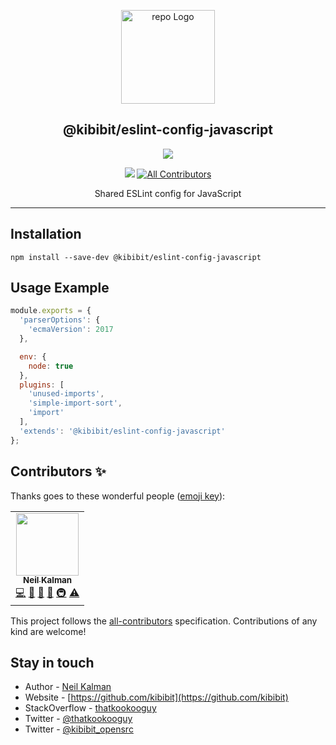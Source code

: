 <p align="center">
  <a href="https://github.com/Kibibit/eslint-config-javascript" target="blank"><img src="https://cdn.worldvectorlogo.com/logos/eslint-1.svg" width="150" alt="repo Logo" />
  </a>
  <h2 align="center">
    @kibibit/eslint-config-javascript
  </h2>
</p>
<p align="center">
  <a href="https://www.npmjs.com/package/@kibibit/eslint-config-javascript"><img src="https://img.shields.io/npm/v/@kibibit/eslint-config-javascript/latest.svg?style=for-the-badge&logo=npm&color=CB3837"></a>
</p>
<p align="center">
  <a href="https://github.com/semantic-release/semantic-release"><img src="https://img.shields.io/badge/%20%20%F0%9F%93%A6%F0%9F%9A%80-semantic--release-e10079.svg"></a>
 <!-- ALL-CONTRIBUTORS-BADGE:START - Do not remove or modify this section -->
<a href="#contributors-"><img src="https://img.shields.io/badge/all_contributors-1-orange.svg?style=flat-square" alt="All Contributors"></a>
<!-- ALL-CONTRIBUTORS-BADGE:END -->
</p>
<p align="center">
  Shared ESLint config for JavaScript
</p>
<hr>

## Installation
```
npm install --save-dev @kibibit/eslint-config-javascript
```

## Usage Example

```javascript
module.exports = {
  'parserOptions': {
    'ecmaVersion': 2017
  },

  env: {
    node: true
  },
  plugins: [
    'unused-imports',
    'simple-import-sort',
    'import'
  ],
  'extends': '@kibibit/eslint-config-javascript'
};

```

## Contributors ✨

Thanks goes to these wonderful people ([emoji key](https://allcontributors.org/docs/en/emoji-key)):
<!-- ALL-CONTRIBUTORS-LIST:START - Do not remove or modify this section -->
<!-- prettier-ignore-start -->
<!-- markdownlint-disable -->
<table>
  <tr>
    <td align="center"><a href="http://thatkookooguy.kibibit.io/"><img src="https://avatars3.githubusercontent.com/u/10427304?v=4?s=100" width="100px;" alt=""/><br /><sub><b>Neil Kalman</b></sub></a><br /><a href="https://github.com/Kibibit/eslint-config-javascript/commits?author=Thatkookooguy" title="Code">💻</a> <a href="https://github.com/Kibibit/eslint-config-javascript/commits?author=Thatkookooguy" title="Documentation">📖</a> <a href="#design-Thatkookooguy" title="Design">🎨</a> <a href="#maintenance-Thatkookooguy" title="Maintenance">🚧</a> <a href="#infra-Thatkookooguy" title="Infrastructure (Hosting, Build-Tools, etc)">🚇</a> <a href="https://github.com/Kibibit/eslint-config-javascript/commits?author=Thatkookooguy" title="Tests">⚠️</a></td>
  </tr>
</table>

<!-- markdownlint-restore -->
<!-- prettier-ignore-end -->

<!-- ALL-CONTRIBUTORS-LIST:END -->

This project follows the [all-contributors](https://github.com/all-contributors/all-contributors) specification. Contributions of any kind are welcome!

## Stay in touch

- Author - [Neil Kalman](https://github.com/thatkookooguy)
- Website - [https://github.com/kibibit](https://github.com/kibibit)
- StackOverflow - [thatkookooguy](https://stackoverflow.com/users/1788884/thatkookooguy)
- Twitter - [@thatkookooguy](https://twitter.com/thatkookooguy)
- Twitter - [@kibibit_opensrc](https://twitter.com/kibibit_opensrc)
